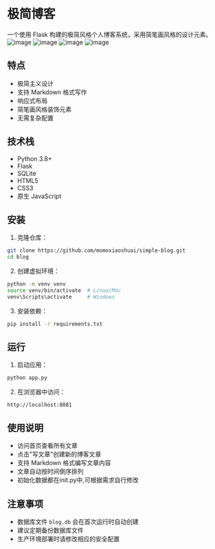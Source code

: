 # 极简博客

一个使用 Flask 构建的极简风格个人博客系统，采用简笔画风格的设计元素。
![image](https://github.com/user-attachments/assets/941a1e8d-f714-496e-bba6-06c87167504f)
![image](https://github.com/user-attachments/assets/8637e9bb-1bc6-477c-a7e8-f21d4aa13113)
![image](https://github.com/user-attachments/assets/6a3241e7-e00d-441b-8f4e-57a192d25bcd)
![image](https://github.com/user-attachments/assets/2b1dcadd-e45f-4d56-9d08-a1671396f104)





## 特点

- 极简主义设计
- 支持 Markdown 格式写作
- 响应式布局
- 简笔画风格装饰元素
- 无需复杂配置

## 技术栈

- Python 3.8+
- Flask
- SQLite
- HTML5
- CSS3
- 原生 JavaScript

## 安装

1. 克隆仓库：
```bash
git clone https://github.com/momoxiaoshuai/simple-blog.git
cd blog
```

2. 创建虚拟环境：
```bash
python -m venv venv
source venv/bin/activate  # Linux/Mac
venv\Scripts\activate     # Windows
```

3. 安装依赖：
```bash
pip install -r requirements.txt
```

## 运行

1. 启动应用：
```bash
python app.py
```

2. 在浏览器中访问：
```
http://localhost:8081
```

## 使用说明

- 访问首页查看所有文章
- 点击"写文章"创建新的博客文章
- 支持 Markdown 格式编写文章内容
- 文章自动按时间倒序排列
- 初始化数据都在init.py中,可根据需求自行修改

## 注意事项

- 数据库文件 `blog.db` 会在首次运行时自动创建
- 建议定期备份数据库文件
- 生产环境部署时请修改相应的安全配置 
